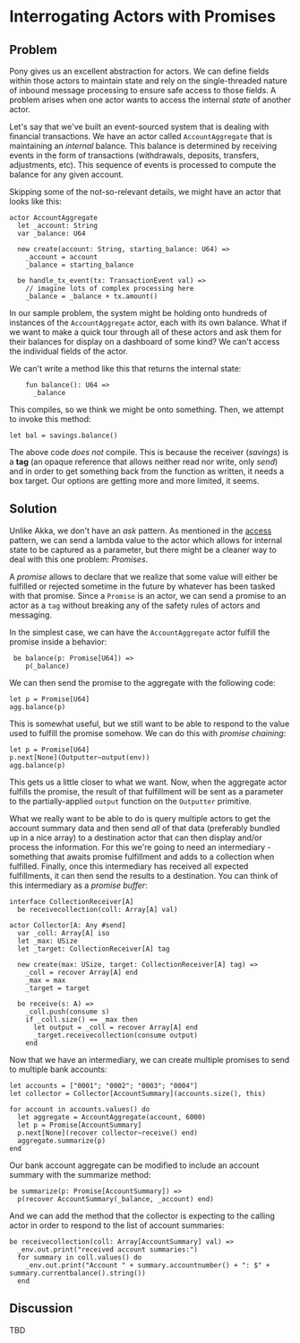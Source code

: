 # Interrogating Actors with Promises

## Problem
Pony gives us an excellent abstraction for actors. We can define fields within those actors to maintain state and rely on the single-threaded nature of inbound message processing to ensure safe access to those fields. A problem arises when one actor wants to access the internal _state_ of another actor.

Let's say that we've built an event-sourced system that is dealing with financial transactions. We have an actor called `AccountAggregate` that is maintaining an _internal_ balance. This balance is determined by receiving events in the form of transactions (withdrawals, deposits, transfers, adjustments, etc). This sequence of events is processed to compute the balance for any given account.

Skipping some of the not-so-relevant details, we might have an actor that looks like this:

```pony
actor AccountAggregate
  let _account: String
  var _balance: U64
  
  new create(account: String, starting_balance: U64) =>
    _account = account
    _balance = starting_balance
    
  be handle_tx_event(tx: TransactionEvent val) =>
    // imagine lots of complex processing here
    _balance = _balance + tx.amount()
```
In our sample problem, the system might be holding onto hundreds of instances of the `AccountAggregate` actor, each with its own balance. What if we want to make a quick tour through all of these actors and ask them for their balances for display on a dashboard of some kind? We can't access the individual fields of the actor.

We can't write a method like this that returns the internal state:
```pony
    fun balance(): U64 =>
      _balance
```
This compiles, so we think we might be onto something. Then, we attempt to invoke this method:
```pony
let bal = savings.balance()
```
The above code _does not_ compile. This is because the receiver (_savings_) is a **tag** (an opaque reference that allows neither read nor write, only _send_) and in order to get something back from the function as written, it needs a box target. Our options are getting more and more limited, it seems.

## Solution
Unlike Akka, we don't have an _ask_ pattern. As mentioned in the [access](./access.md) pattern, we can send a lambda value to the actor which allows for internal state to be captured as a parameter, but there might be a cleaner way to deal with this one problem: _Promises_.

A _promise_ allows to declare that we realize that some value will either be fulfilled or rejected sometime in the future by whatever has been tasked with that promise. Since a `Promise` is an actor, we can send a promise to an actor as a `tag` without breaking any of the safety rules of actors and messaging.

In the simplest case, we can have the `AccountAggregate` actor fulfill the promise inside a behavior:

```pony
 be balance(p: Promise[U64]) =>
    p(_balance)
```
We can then send the promise to the aggregate with the following code:

```pony
let p = Promise[U64]
agg.balance(p)
```
This is somewhat useful, but we still want to be able to respond to the value used to fulfill the promise somehow. We can do this with _promise chaining_:

```pony
let p = Promise[U64]
p.next[None](Outputter~output(env))
agg.balance(p)
```
This gets us a little closer to what we want. Now, when the aggregate actor fulfills the promise, the result of that fulfillment will be sent as a parameter to the partially-applied `output` function on the `Outputter` primitive.

What we really want to be able to do is query multiple actors to get the account summary data and then send _all_ of that data (preferably bundled up in a nice array) to a destination actor that can then display and/or process the information. For this we're going to need an intermediary - something that awaits promise fulfillment and adds to a collection when fulfilled. Finally, once this intermediary has received all expected fulfillments, it can then send the results to a destination. You can think of this intermediary as a _promise buffer_:

```pony
interface CollectionReceiver[A]
  be receivecollection(coll: Array[A] val)
  
actor Collector[A: Any #send]  
  var _coll: Array[A] iso
  let _max: USize
  let _target: CollectionReceiver[A] tag
  
  new create(max: USize, target: CollectionReceiver[A] tag) =>    
    _coll = recover Array[A] end
    _max = max
    _target = target
    
  be receive(s: A) =>
    _coll.push(consume s)    
    if _coll.size() == _max then      
      let output = _coll = recover Array[A] end
      _target.receivecollection(consume output)
    end
```
Now that we have an intermediary, we can create multiple promises to send to multiple bank accounts:
```pony
let accounts = ["0001"; "0002"; "0003"; "0004"]
let collector = Collector[AccountSummary](accounts.size(), this)
    
for account in accounts.values() do
  let aggregate = AccountAggregate(account, 6000)
  let p = Promise[AccountSummary]
  p.next[None](recover collector~receive() end)
  aggregate.summarize(p)
end 
```
Our bank account aggregate can be modified to include an account summary with the summarize method:

```pony
be summarize(p: Promise[AccountSummary]) =>    
  p(recover AccountSummary(_balance, _account) end)
```

And we can add the method that the collector is expecting to the calling actor in order to respond to the list of account summaries:

```pony
be receivecollection(coll: Array[AccountSummary] val) =>
  _env.out.print("received account summaries:")
  for summary in coll.values() do
    _env.out.print("Account " + summary.accountnumber() + ": $" + summary.currentbalance().string())
  end
```
## Discussion
TBD
